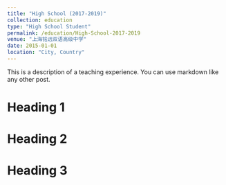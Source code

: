 ```yaml
---
title: "High School (2017-2019)"
collection: education
type: "High School Student"
permalink: /education/High-School-2017-2019
venue: "上海铭远双语高级中学"
date: 2015-01-01
location: "City, Country"
---
```


This is a description of a teaching experience. You can use markdown like any other post.

Heading 1
======

Heading 2
======

Heading 3
======

